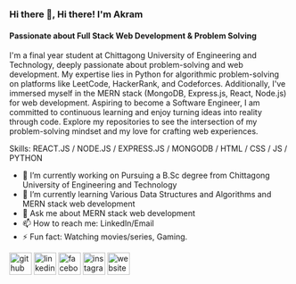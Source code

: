 ### Hi there 👋, Hi there! I'm Akram
#### Passionate about Full Stack Web Development & Problem Solving
I'm a final year student at Chittagong University of Engineering and Technology, deeply passionate about problem-solving and web development. My expertise lies in Python for algorithmic problem-solving on platforms like LeetCode, HackerRank, and Codeforces. Additionally, I've immersed myself in the MERN stack (MongoDB, Express.js, React, Node.js) for web development. Aspiring to become a Software Engineer, I am committed to continuous learning and enjoy turning ideas into reality through code. Explore my repositories to see the intersection of my problem-solving mindset and my love for crafting web experiences.

Skills: REACT.JS / NODE.JS / EXPRESS.JS / MONGODB / HTML / CSS / JS / PYTHON

- 🔭 I’m currently working on Pursuing a B.Sc degree from Chittagong University of Engineering and Technology 
- 🌱 I’m currently learning Various Data Structures and Algorithms and MERN stack web development 
- 💬 Ask me about MERN stack web development 
- 📫 How to reach me: LinkedIn/Email 
- ⚡ Fun fact: Watching movies/series, Gaming. 


[<img src='https://cdn.jsdelivr.net/npm/simple-icons@3.0.1/icons/github.svg' alt='github' height='40'>](https://github.com/Akram-Ul-Hasan)  [<img src='https://cdn.jsdelivr.net/npm/simple-icons@3.0.1/icons/linkedin.svg' alt='linkedin' height='40'>](https://www.linkedin.com/in/md-akram-ul-hasan//)  [<img src='https://cdn.jsdelivr.net/npm/simple-icons@3.0.1/icons/facebook.svg' alt='facebook' height='40'>](https://www.facebook.com/profile.php?id=61551227375687)  [<img src='https://cdn.jsdelivr.net/npm/simple-icons@3.0.1/icons/instagram.svg' alt='instagram' height='40'>](https://www.instagram.com/akramulhasan.shakil//)  [<img src='https://cdn.jsdelivr.net/npm/simple-icons@3.0.1/icons/icloud.svg' alt='website' height='40'>](https://akram-ul-hasan.netlify.app/)  

